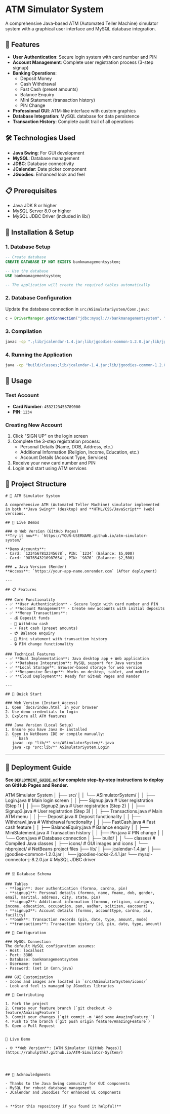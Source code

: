 # ATM Simulator System

A comprehensive Java-based ATM (Automated Teller Machine) simulator system with a graphical user interface and MySQL database integration.

## 🏧 Features

- **User Authentication**: Secure login system with card number and PIN
- **Account Management**: Complete user registration process (3-step signup)
- **Banking Operations**:
  - Deposit Money
  - Cash Withdrawal
  - Fast Cash (preset amounts)
  - Balance Enquiry
  - Mini Statement (transaction history)
  - PIN Change
- **Professional GUI**: ATM-like interface with custom graphics
- **Database Integration**: MySQL database for data persistence
- **Transaction History**: Complete audit trail of all operations

## 🛠️ Technologies Used

- **Java Swing**: For GUI development
- **MySQL**: Database management
- **JDBC**: Database connectivity
- **JCalendar**: Date picker component
- **JGoodies**: Enhanced look and feel

## 📋 Prerequisites

- Java JDK 8 or higher
- MySQL Server 8.0 or higher
- MySQL JDBC Driver (included in lib/)

## 🚀 Installation & Setup

### 1. Database Setup
```sql
-- Create database
CREATE DATABASE IF NOT EXISTS bankmanagementsystem;

-- Use the database
USE bankmanagementsystem;

-- The application will create the required tables automatically
```

### 2. Database Configuration
Update the database connection in `src/ASimulatorSystem/Conn.java`:
```java
c = DriverManager.getConnection("jdbc:mysql:///bankmanagementsystem", "root", "YOUR_PASSWORD");
```

### 3. Compilation
```bash
javac -cp ".;lib/jcalendar-1.4.jar;lib/jgoodies-common-1.2.0.jar;lib/jgoodies-looks-2.4.1.jar;mysql-connector-j-8.2.0.jar" -d build/classes src/ASimulatorSystem/*.java
```

### 4. Running the Application
```bash
java -cp "build/classes;lib/jcalendar-1.4.jar;lib/jgoodies-common-1.2.0.jar;lib/jgoodies-looks-2.4.1.jar;mysql-connector-j-8.2.0.jar" ASimulatorSystem.Login
```

## 🎯 Usage

### Test Account
- **Card Number**: `4532123456789000`
- **PIN**: `1234`

### Creating New Account
1. Click "SIGN UP" on the login screen
2. Complete the 3-step registration process:
   - Personal Details (Name, DOB, Address, etc.)
   - Additional Information (Religion, Income, Education, etc.)
   - Account Details (Account Type, Services)
3. Receive your new card number and PIN
4. Login and start using ATM services

## 📁 Project Structure

```
# 🏧 ATM Simulator System

A comprehensive ATM (Automated Teller Machine) simulator implemented in both **Java Swing** (desktop) and **HTML/CSS/JavaScript** (web) versions.

## 🌟 Live Demos

### 🌐 Web Version (GitHub Pages)
**Try it now**: `https://YOUR-USERNAME.github.io/atm-simulator-system/`

**Demo Accounts**:
- Card: `1234567812345678`, PIN: `1234` (Balance: $5,000)
- Card: `9876543210987654`, PIN: `9876` (Balance: $2,500)

### ☁️ Java Version (Render)
**Access**: `https://your-app-name.onrender.com` (After deployment)

---

## 📋 Features

### Core Functionality
- ✅ **User Authentication** - Secure login with card number and PIN
- ✅ **Account Management** - Create new accounts with initial deposits
- ✅ **Money Transactions**:
  - 💰 Deposit funds
  - 🏧 Withdraw cash
  - ⚡ Fast cash (preset amounts)
  - 💳 Balance enquiry
  - 📄 Mini statement with transaction history
  - 🔒 PIN change functionality

### Technical Features
- ✅ **Dual Implementation**: Java desktop app + Web application
- ✅ **Database Integration**: MySQL support for Java version
- ✅ **Local Storage**: Browser-based storage for web version
- ✅ **Responsive Design**: Works on desktop, tablet, and mobile
- ✅ **Cloud Deployment**: Ready for GitHub Pages and Render

---

## 🚀 Quick Start

### Web Version (Instant Access)
1. Open `docs/index.html` in your browser
2. Use demo credentials to login
3. Explore all ATM features

### Java Version (Local Setup)
1. Ensure you have Java 8+ installed
2. Open in NetBeans IDE or compile manually:
   ```bash
   javac -cp "lib/*" src/ASimulatorSystem/*.java
   java -cp "src:lib/*" ASimulatorSystem.Login
   ```

---

## 📖 Deployment Guide
**See [`DEPLOYMENT_GUIDE.md`](DEPLOYMENT_GUIDE.md) for complete step-by-step instructions to deploy on GitHub Pages and Render.**

ATM Simulator System
│   ├── src/
│   │   └── ASimulatorSystem/
│   │       ├── Login.java          # Main login screen
│   │       ├── Signup.java         # User registration (Step 1)
│   │       ├── Signup2.java        # User registration (Step 2)
│   │       ├── Signup3.java        # User registration (Step 3)
│   │       ├── Transactions.java   # Main ATM menu
│   │       ├── Deposit.java        # Deposit functionality
│   │       ├── Withdrawl.java      # Withdrawal functionality
│   │       ├── FastCash.java       # Fast cash feature
│   │       ├── BalanceEquiry.java  # Balance enquiry
│   │       ├── MiniStatement.java  # Transaction history
│   │       ├── Pin.java           # PIN change
│   │       └── Conn.java          # Database connection
│   ├── build/
│   │   └── classes/               # Compiled Java classes
│   ├── icons/                     # GUI images and icons
│   └── nbproject/                 # NetBeans project files
├── lib/
│   ├── jcalendar-1.4.jar
│   ├── jgoodies-common-1.2.0.jar
│   └── jgoodies-looks-2.4.1.jar
└── mysql-connector-j-8.2.0.jar    # MySQL JDBC driver
```

## 🗄️ Database Schema

### Tables
- **login**: User authentication (formno, cardno, pin)
- **signup1**: Personal details (formno, name, fname, dob, gender, email, marital, address, city, state, pin)
- **signup2**: Additional information (formno, religion, category, income, education, occupation, pan, aadhar, scitizen, eaccount)
- **signup3**: Account details (formno, accounttype, cardno, pin, facility)
- **bank**: Transaction records (pin, date, type, amount, mode)
- **transactions**: Transaction history (id, pin, date, type, amount)

## 🔧 Configuration

### MySQL Connection
The default MySQL configuration assumes:
- Host: localhost
- Port: 3306
- Database: bankmanagementsystem
- Username: root
- Password: (set in Conn.java)

### GUI Customization
- Icons and images are located in `src/ASimulatorSystem/icons/`
- Look and feel is managed by JGoodies libraries

## 🤝 Contributing

1. Fork the project
2. Create your feature branch (`git checkout -b feature/AmazingFeature`)
3. Commit your changes (`git commit -m 'Add some AmazingFeature'`)
4. Push to the branch (`git push origin feature/AmazingFeature`)
5. Open a Pull Request


🔗 Live Demo

- 🌐 **Web Version**: [ATM Simulator (GitHub Pages)](https://rahulpthk7.github.io/ATM-Simulator-System/)  




## 🙏 Acknowledgments

- Thanks to the Java Swing community for GUI components
- MySQL for robust database management
- JCalendar and JGoodies for enhanced UI components


⭐ **Star this repository if you found it helpful!**
